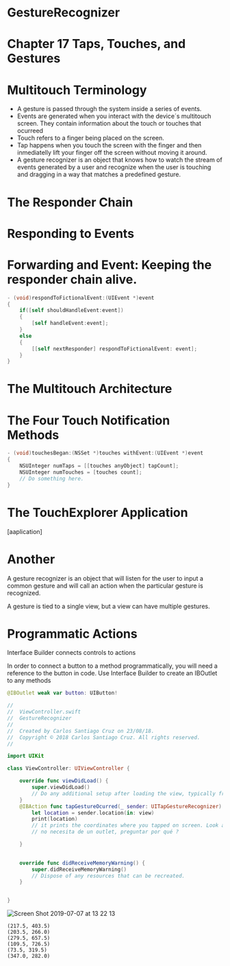 # GestureRecognizer

# Chapter 17 Taps, Touches, and Gestures

# Multitouch Terminology

- A gesture is passed through the system inside a series of events.
- Events are generated when you interact with the device´s multitouch screen. They contain information about the touch or touches that ocurreed
- Touch refers to a finger being placed on the screen.
- Tap happens when you touch the screen with the finger and then inmediatelly lift your finger off the screen without moving it around.
- A gesture recognizer is an object that knows how to watch the stream of events generated by a user and recognize when the user is touching and dragging in a way that matches a predefined gesture.

# The Responder Chain

# Responding to Events

# Forwarding and Event: Keeping the responder chain alive.

``` objective-c
- (void)respondToFictionalEvent:(UIEvent *)event
{   
    if([self shouldHandleEvent:event])
    {
        [self handleEvent:event];
    }
    else 
    {
        [[self nextResponder] respondToFictionalEvent: event];
    }
}
```

# The Multitouch Architecture

# The Four Touch Notification Methods

``` objective-c
- (void)touchesBegan:(NSSet *)touches withEvent:(UIEvent *)event
{
    NSUInteger numTaps = [[touches anyObject] tapCount];
    NSUInteger numTouches = [touches count];
    // Do something here.
}
```

# The TouchExplorer Application

[aaplication]

# Another 

A gesture recognizer is an object that will listen for the user to input a common gesture and will call an action when the particular gesture is recognized.

A gesture is tied to a single view, but a view can have multiple gestures.

# Programmatic Actions

Interface Builder connects controls to actions

In order to connect a button to a method programmatically, you will need a reference to the button in code. Use Interface Builder to create an IBOutlet to any methods

``` swift
@IBOutlet weak var button: UIButton!
```

``` swift
//
//  ViewController.swift
//  GestureRecognizer
//
//  Created by Carlos Santiago Cruz on 23/08/18.
//  Copyright © 2018 Carlos Santiago Cruz. All rights reserved.
//

import UIKit

class ViewController: UIViewController {

    override func viewDidLoad() {
        super.viewDidLoad()
        // Do any additional setup after loading the view, typically from a nib.
    }
    @IBAction func tapGestureOcurred(_ sender: UITapGestureRecognizer) {
        let location = sender.location(in: view)
        print(location)
        // it prints the coordinates where you tapped on screen. Look at the console
        // no necesita de un outlet, preguntar por qué ?

    }
    

    override func didReceiveMemoryWarning() {
        super.didReceiveMemoryWarning()
        // Dispose of any resources that can be recreated.
    }


}
```

![Screen Shot 2019-07-07 at 13 22 13](https://user-images.githubusercontent.com/24994818/60772324-4f852d80-a0ba-11e9-8206-5cfdc6fad25b.png)

``` console
(217.5, 403.5)
(203.5, 266.0)
(279.5, 657.5)
(109.5, 726.5)
(73.5, 319.5)
(347.0, 282.0)

